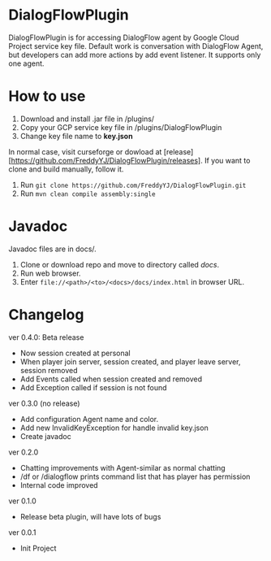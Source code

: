 # DialogFlowPlugin
DialogFlowPlugin is for accessing DialogFlow agent by Google Cloud Project service key file. Default work is conversation with DialogFlow Agent, but developers can add more actions by add event listener. It supports only one agent.

# How to use
1. Download and install .jar file in <server directory>/plugins/
2. Copy your GCP service key file in <server directory>/plugins/DialogFlowPlugin
3. Change key file name to **key.json**

In normal case, visit curseforge or dowload at [release][https://github.com/FreddyYJ/DialogFlowPlugin/releases]. If you want to clone and build manually, follow it.
1. Run ```git clone https://github.com/FreddyYJ/DialogFlowPlugin.git```
2. Run ```mvn clean compile assembly:single```

# Javadoc
Javadoc files are in docs/.
1. Clone or download repo and move to directory called *docs*.
2. Run web browser.
3. Enter ```file://<path>/<to>/<docs>/docs/index.html``` in browser URL.

# Changelog
ver 0.4.0: Beta release
* Now session created at personal
* When player join server, session created, and player leave server, session removed
* Add Events called when session created and removed
* Add Exception called if session is not found

ver 0.3.0 (no release)
* Add configuration Agent name and color.
* Add new InvalidKeyException for handle invalid key.json
* Create javadoc

ver 0.2.0
* Chatting improvements with Agent-similar as normal chatting
* /df or /dialogflow prints command list that has player has permission
* Internal code improved

ver 0.1.0
* Release beta plugin, will have lots of bugs

ver 0.0.1
* Init Project
